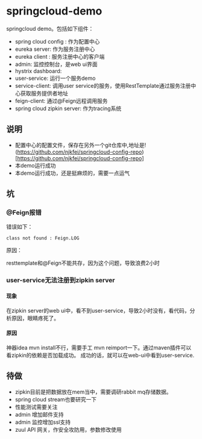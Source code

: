 # springcloud-demo
springcloud demo。包括如下组件：
* spring cloud config : 作为配置中心
* eureka server: 作为服务注册中心
* eureka client : 服务注册中心的客户端
* admin: 监控控制台，是web ui界面
* hystrix dashboard: 
* user-service: 运行一个服务demo
* service-client: 调用user service的服务，使用RestTemplate通过服务注册中心获取服务提供者地址
* feign-client: 通过@Feign远程调用服务
* spring cloud zipkin server: 作为tracing系统

## 说明
* 配置中心的配置文件，保存在另外一个git仓库中,地址是!(https://github.com/njkfei/springcloud-config-repo)[https://github.com/njkfei/springcloud-config-repo]
* 本demo运行成功
* 本demo运行成功，还是挺麻烦的，需要一点运气

## 坑
### @Feign报错
错误如下：
```
class not found : Feign.LOG
```
原因：

resttemplate和@Feign不能共存，因为这个问题，导致浪费2小时

### user-service无法注册到zipkin server
#### 现象
在zipkin server的web ui中，看不到user-service，导致2小时没有，看代码，分析原因，眼睛疼死了。

#### 原因
神器idea mvn install不行，需要手工 mvn reimport一下。通过maven插件可以看zipkin的依赖是否加载成功。
成功的话，就可以在web-ui中看到user-service.

## 待做
* zipkin目前是把数据放在mem当中，需要调研rabbit mq存储数据。
* spring cloud stream也要研究一下
* 性能测试需要关注
* admin 增加邮件支持
* admin 监控增加ssl支持
* zuul API 网关，作安全攻防用，参数修改使用
